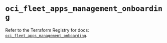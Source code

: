 # `oci_fleet_apps_management_onboarding`

Refer to the Terraform Registry for docs: [`oci_fleet_apps_management_onboarding`](https://registry.terraform.io/providers/hashicorp/oci/7.19.0/docs/resources/fleet_apps_management_onboarding).
